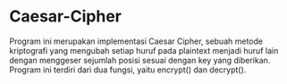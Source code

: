 # Caesar-Cipher
Program ini merupakan implementasi Caesar Cipher, sebuah metode kriptografi yang mengubah setiap huruf pada plaintext menjadi huruf lain dengan menggeser sejumlah posisi sesuai dengan key yang diberikan. Program ini terdiri dari dua fungsi, yaitu encrypt() dan decrypt().
